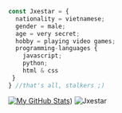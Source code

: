 ```javascript
const Jxestar = {
  nationality = vietnamese;
  gender = male;
  age = very secret;
  hobby = playing video games;
  programming-languages {
    javascript;
    python;
    html & css
 }
} //that's all, stalkers ;)
```
[![My GitHub Stats](https://github-readme-stats.vercel.app/api/?username=jxestar&count_private=true&theme=tokyonight&showicons=true)]())
![Jxestar](https://raw.githubusercontent.com/Trilokia/Trilokia/379277808c61ef204768a61bbc5d25bc7798ccf1/bottom_header.svg)
